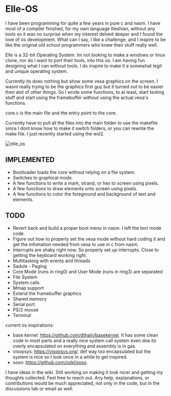 # Elle-OS

I have been programming for quite a few years in pure c and nasm. I have most of a compiler finished, for my own language Illeshian, without any tools so it was no surprise when my interest delved deeper and I found the love of os development. What can I say, I like a challenge, and I inspire to be like the original old school programmers who knew their stuff really well. 

Elle is a 32-bit Operating System. Im not looking to make a windows or linux clone, nor do I want to port their tools, into this os. I am having fun designing what I can without tools. I do inspire to make it a somewhat legit and unique operating system.

Currently its does nothing but show some vesa graphics on the screen. I wasnt really trying to be the graphics first guy but it turned out to be easier then alot of other things.
So I wrote some functions, to at least, start testing stuff and start using the framebuffer without using the actual vesa's functions.

core.c is the main file and the entry point to the core.

Currently have to pull all the files into the main folder to use the makefile since I dont know how to make it switch folders, or you can rewrite the make file. I just recently started using the wsl2.

![elle_os](https://github.com/ravenleeblack/Elle-OS/assets/76606152/62338810-4413-47a3-a214-1c31e8296587)


## IMPLEMENTED 
- Bootloader loads the core without relying on a file system.
- Switches to graphical mode.
- A few functions to write a mark, strand, or hex to screen using pixels.
- A few functions to draw elements onto screen using pixels.
- A few functions to color the foreground and background of text and elements.

## TODO
- Revert back and build a proper boot menu in nasm. I left the text mode code.
- Figure out how to properly set the vesa mode without hard coding it and get the infomation needed from vesa to use in c from nasm.
- Interrupts are shaky right now. So properly set up interrupts. Close to getting the keyboard working right.
- Multitasking with events and threads
- Sadule - Paging
- Core Mode (runs in ring0) and User Mode (runs in ring3) are separated
- File System
- System calls
- Mmap support
- Extend the framebuffer graphics
- Shared memory
- Serial port
- PS/2 mouse
- Terminal


current os inspirations:  
- base kernel: https://github.com/dthain/basekernel. It has some clean code in most parts and a really nice system call system
even doe its overly encapsulated on everything and assembly is in gas.
- visopsys: https://visopsys.org/. def way too encapsulated but the system is nice so I look once in a while to get inspired.
- soso: https://github.com/ozkl/soso.


I have ideas in the wiki. Still working on making it look nicer and getting my thoughts collected. Feel free to reach out. Any help, explanations, or contributions would be much appreciated, not only in the code, but in the discussions tab or email as well.







